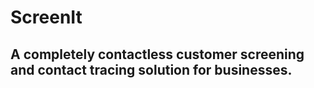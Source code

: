 # ScreenIt

## A completely contactless customer screening and contact tracing solution for businesses.
